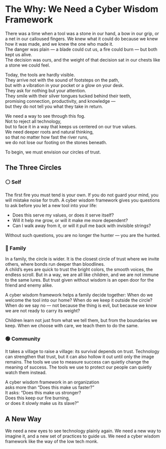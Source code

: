 # The Why: We Need a Cyber Wisdom Framework

There was a time when a tool was a stone in our hand, a bow in our grip, or a net in our calloused fingers. We knew what it could do because we knew how it was made, and we knew the one who made it.  
The danger was plain — a blade could cut us, a fire could burn — but both kept us alive.  
The decision was ours, and the weight of that decision sat in our chests like a stone we could feel.  

Today, the tools are hardly visible.  
They arrive not with the sound of footsteps on the path,  
but with a vibration in your pocket or a glow on your desk.  
They ask for nothing but your attention.  
They smile with their silver tongues tucked behind their teeth,  
promising connection, productivity, and knowledge —  
but they do not tell you what they take in return.  

We need a way to see through this fog.  
Not to reject all technology,  
but to face it in a way that keeps us centered on our true values.  
We need deeper roots and natural thinking,  
so that no matter how fast the river runs,  
we do not lose our footing on the stones beneath.  

To begin, we must envision our circles of trust.

## The Three Circles

### ⚪ Self

The first fire you must tend is your own.
If you do not guard your mind, you will mistake noise for truth.
A cyber wisdom framework gives you questions to ask before you let a new tool into your life:

- Does this serve my values, or does it serve itself?
- Will it help me grow, or will it make me more dependent?
- Can I walk away from it, or will it pull me back with invisible strings?

Without such questions, you are no longer the hunter — you are the hunted.

### 🔵 Family

In a family, the circle is wider. It is the closest circle of trust where we invite others, where bonds run deeper than bloodlines.  
A child’s eyes are quick to trust the bright colors, the smooth voices, the endless scroll. But in a way, we are all like children, and we are not immune to the same lures.
But trust given without wisdom is an open door for the friend and enemy alike.

A cyber wisdom framework helps a family decide together:
When do we welcome the tool into our home?
When do we keep it outside the circle?
When do we say no — not because the thing is evil,
but because we know we are not ready to carry its weight?

Children learn not just from what we tell them,
but from the boundaries we keep.
When we choose with care, we teach them to do the same.

### 🟢 Community 

It takes a village to raise a village: its survival depends on trust.
Technology can strengthen that trust,
but it can also hollow it out until only the image remains.
The tools we use to measure success can quietly change the meaning of success.
The tools we use to protect our people can quietly watch them instead.

A cyber wisdom framework in an organization  
asks more than “Does this make us faster?”  
It asks: “Does this make us stronger?  
Does this keep our fire burning,  
or does it slowly make us its slave?"  

## A New Way

We need a new eyes to see technology plainly again. We need a new way to imagine it, and a new set of practices to guide us. We need a cyber wisdom framework like the way of the low tech monk.
